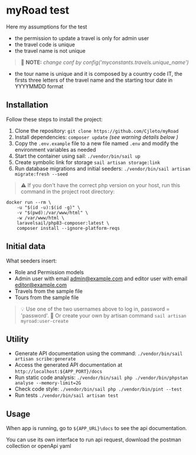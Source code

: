 
# myRoad test

Here my assumptions for the test
- the permission to update a travel is only for admin user
- the travel code is unique
- the travel name is not unique
> :memo: **NOTE:** *change conf by config('myconstants.travels.unique_name')*
- the tour name is unique and it is composed by a country code IT, the firsts three letters of the travel name and the starting tour date in YYYYMMDD format
 
## Installation

Follow these steps to install the project:
1. Clone the repository: `git clone https://github.com/Cjleto/myRoad`
2. Install dependencies: `composer update` *(see warning details below )*
3. Copy the `.env.example` file to a new file named `.env` and modify the environment variables as needed
4. Start the container using sail: `./vendor/bin/sail up`
5. Create symbolic link for storage `sail artisan storage:link`
6. Run database migrations and initial seeders: `./vendor/bin/sail artisan migrate:fresh --seed`
  
> :warning: If you don't have the correct php version on your host, run this command in the project root directory:
```
docker run --rm \
	-u "$(id -u):$(id -g)" \
	-v "$(pwd):/var/www/html" \
	-w /var/www/html \
	laravelsail/php83-composer:latest \
	composer install --ignore-platform-reqs
```

## Initial data

What seeders insert:
- Role and Permission models
- Admin user with email admin@example.com and editor user with email editor@example.com
- Travels from the sample file
- Tours from the sample file
> :bulb: Use one of the two usernames above to log in, password = 'password'.
> :memo: Or create your own by artisan command ```sail artisan myroad:user-create```

## Utility 
- Generate API documentation using the command: `./vendor/bin/sail artisan scribe:generate`
- Access the generated API documentation at `http://localhost:${APP_PORT}/docs`
- Run static code analysis: `./vendor/bin/sail php ./vendor/bin/phpstan analyse --memory-limit=2G`
- Check code style: `./vendor/bin/sail php ./vendor/bin/pint --test`
- Run tests `./vendor/bin/sail artisan test`

## Usage
When app is running, go to `${APP_URL}\docs` to see the api documentation.

You can use its own interface to run api request, download the postman collection or openApi yaml

